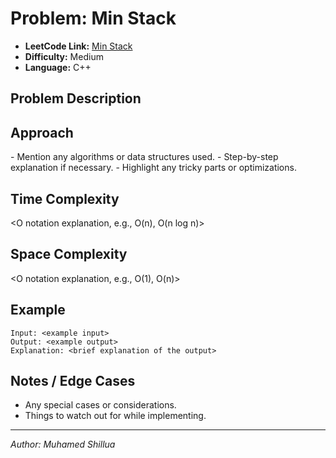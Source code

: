 # Problem: Min Stack

- **LeetCode Link:** [Min Stack](https://leetcode.com/problems/min-stack/)
- **Difficulty:** Medium
- **Language:** C++

## Problem Description
<Write a brief description of the problem in your own words.>

## Approach
<Explain your solution approach clearly:>
- Mention any algorithms or data structures used.
- Step-by-step explanation if necessary.
- Highlight any tricky parts or optimizations.

## Time Complexity
<O notation explanation, e.g., O(n), O(n log n)>

## Space Complexity
<O notation explanation, e.g., O(1), O(n)>

## Example
```
Input: <example input>
Output: <example output>
Explanation: <brief explanation of the output>
```

## Notes / Edge Cases
- Any special cases or considerations.
- Things to watch out for while implementing.

---
*Author: Muhamed Shillua*
